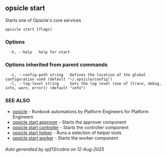 ## opsicle start

Starts one of Opsicle's core services

```
opsicle start [flags]
```

### Options

```
  -h, --help   help for start
```

### Options inherited from parent commands

```
  -c, --config-path string   Defines the location of the global configuration used (default "~/.opsicle/config")
  -l, --log-level string     Sets the log level (one of [trace, debug, info, warn, error]) (default "info")
```

### SEE ALSO

* [opsicle](cli/opsicle.md)	 - Runbook automations by Platform Engineers for Platform Engineers
* [opsicle start approver](cli/opsicle_start_approver.md)	 - Starts the approver component
* [opsicle start controller](cli/opsicle_start_controller.md)	 - Starts the controller component
* [opsicle start helper](cli/opsicle_start_helper.md)	 - Runs a selection of helper tools
* [opsicle start worker](cli/opsicle_start_worker.md)	 - Starts the worker component

###### Auto generated by spf13/cobra on 12-Aug-2025
